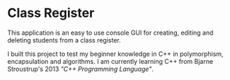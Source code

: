 # Class Register

This application is an easy to use console GUI for creating, editing and deleting students from a class register. 

I built this project to test my beginner knowledge in C++ in polymorphism, encapsulation and algorithms. I am currently learning C++ from Bjarne Stroustrup's 2013 *"C++ Programming Language"*.
